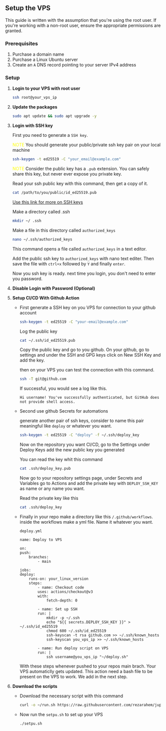 ## Setup the VPS

This guide is written with the assumption that you're using the root user. If you're working with a non-root user, ensure the appropriate permissions are granted.

### Prerequisites

1. Purchase a domain name
2. Purchase a Linux Ubuntu server
3. Create an `A` DNS record pointing to your server IPv4 address

### Setup

1. **Login to your VPS with root user**

   ```bash
   ssh root@your_vps_ip
   ```

2. **Update the packages**

   ```bash
   sudo apt update && sudo apt upgrade -y
   ```

3. **Login with SSH key**

   First you need to generate a `SSH key`.

   <span style="color: yellow;">NOTE</span> You should generate your public/private ssh key pair on your local machine

   ```bash
   ssh-keygen -t ed25519 -C "your_email@example.com"
   ```

   <span style="color: yellow;">NOTE</span> Consider the public key has a `.pub` extension. You can safely share this key, but never ever expose you private key.

   Read your ssh public key with this command, then get a copy of it.

   ```bash
   cat /path/to/you/public/id_ed25519.pub
   ```

   [Use this link for more on SSH keys](https://docs.github.com/en/authentication/connecting-to-github-with-ssh/generating-a-new-ssh-key-and-adding-it-to-the-ssh-agent)

   Make a directory called .ssh

   ```bash
   mkdir ~/ .ssh
   ```

   Make a file in this directory called `authorized_keys`

   ```bash
   nano ~/.ssh/authorized_keys
   ```

   This command opens a file called `authorized_keys` in a text editor.

   Add the public ssh key to `authorized_keys` with nano text editer. Then save the file with `ctrl+x` followed by `Y` and finally `enter`.

   Now you ssh key is ready. next time you login, you don't need to enter you password.

4. **Disable Login with Password (Optional)**

5. **Setup CI/CD With Github Action**

   - First generate a SSH key on you VPS for connection to your github account

     ```bash
     ssh-keygen -t ed25519 -C "your-email@example.com"
     ```

     Log the public key

     ```bash
     cat ~/.ssh/id_ed25519.pub
     ```

     Copy the public key and go to you github.
     On your github, go to settings and under the SSH and GPG keys click on New SSH Key and add the key.

     then on your VPS you can test the connection with this command.

     ```bash
     ssh -T git@github.com
     ```

     If successful, you would see a log like this.

     `Hi username! You've successfully authenticated, but GitHub does not provide shell access.`

   - Second use github Secrets for automations

     generate another pair of ssh keys, consider to name this pair meaningful like `deploy` or whatever you want.

     ```bash
     ssh-keygen -t ed25519 -C "deploy" -f ~/.ssh/deploy_key
     ```

     Now on the repository you want CI/CD, go to the Settings under Deploy Keys add the new public key you generated

     You can read the key whit this command

     ```bash
     cat .ssh/deploy_key.pub
     ```

     Now go to your repository settings page, under Secrets and Variables go to Actions and add the private key with `DEPLOY_SSH_KEY` as name or any name you want.

     Read the private key like this

     ```bash
     cat .ssh/deploy_key
     ```

   - Finally in your repo make a directory like this `/.github/workflows`. inside the workflows make a yml file. Name it whatever you want.

     `deploy.yml`

     ```
     name: Deploy to VPS

     on:
     push:
         branches:
             - main

     jobs:
     deploy:
         runs-on: your_linux_version
         steps:
             - name: Checkout code
             uses: actions/checkout@v3
             with:
                 fetch-depth: 0

             - name: Set up SSH
             run: |
                 mkdir -p ~/.ssh
                 echo "${{ secrets.DEPLOY_SSH_KEY }}" > ~/.ssh/id_ed25519
                 chmod 600 ~/.ssh/id_ed25519
                 ssh-keyscan -t rsa github.com >> ~/.ssh/known_hosts
                 ssh-keyscan you_vps_ip >> ~/.ssh/known_hosts

             - name: Run deploy script on VPS
             run: |
                 ssh username@you_vps_ip "~/deploy.sh"
     ```

     With these steps whenever pushed to your repos main brach. Your VPS automaticlly gets updated.
     This action need a bash file to be present on the VPS to work. We add in the next step.

6. **Download the scripts**

   - Download the necessary script with this command

     ```bash
     curl -o ~/run.sh https://raw.githubusercontent.com/rezarahem/jupiter-core/refs/heads/sh/run.sh && chmod +x ~/run.sh && ~/run.sh
     ```

   - Now run the `setpu.sh` to set up your VPS

     ```bash
     ./setpu.sh
     ```
